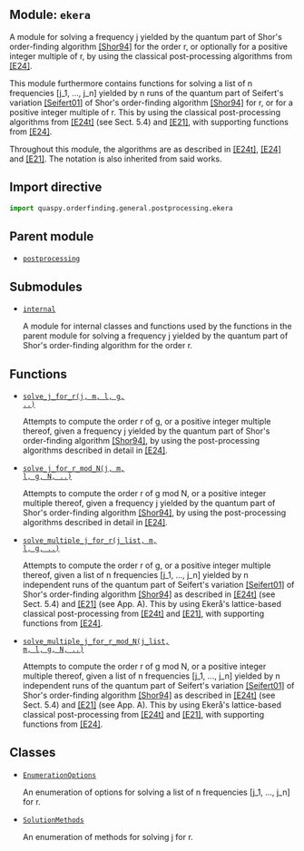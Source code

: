 ## Module: <code>ekera</code>
A module for solving a frequency j yielded by the quantum part of Shor's order-finding algorithm [[Shor94]](https://doi.org/10.1109/SFCS.1994.365700) for the order r, or optionally for a positive integer multiple of r, by using the classical post-processing algorithms from [[E24]](https://doi.org/10.1145/3655026).

This module furthermore contains functions for solving a list of n frequencies [j_1, ..., j_n] yielded by n runs of the quantum part of Seifert's variation [[Seifert01]](https://doi.org/10.1007/3-540-45353-9_24) of Shor's order-finding algorithm [[Shor94]](https://doi.org/10.1109/SFCS.1994.365700) for r, or for a positive integer multiple of r. This by using the classical post-processing algorithms from [[E24t]](https://diva-portal.org/smash/get/diva2:1902626/FULLTEXT01.pdf) (see Sect. 5.4) and [[E21]](https://doi.org/10.1515/jmc-2020-0006), with supporting functions from [[E24]](https://doi.org/10.1145/3655026).

Throughout this module, the algorithms are as described in [[E24t]](https://diva-portal.org/smash/get/diva2:1902626/FULLTEXT01.pdf), [[E24]](https://doi.org/10.1145/3655026) and [[E21]](https://doi.org/10.1515/jmc-2020-0006). The notation is also inherited from said works.

## Import directive
```python
import quaspy.orderfinding.general.postprocessing.ekera
```

## Parent module
- [<code>postprocessing</code>](../README.md)

## Submodules
- [<code>internal</code>](internal/README.md)

  A module for internal classes and functions used by the functions in the parent module for solving a frequency j yielded by the quantum part of Shor's order-finding algorithm for the order r.

## Functions
- [<code>solve_j_for_r(j, m, l, g, ..)</code>](solve_j_for_r.md)

  Attempts to compute the order r of g, or a positive integer multiple thereof, given a frequency j yielded by the quantum part of Shor's order-finding algorithm [[Shor94]](https://doi.org/10.1109/SFCS.1994.365700), by using the post-processing algorithms described in detail in [[E24]](https://doi.org/10.1145/3655026).

- [<code>solve_j_for_r_mod_N(j, m, l, g, N, ..)</code>](solve_j_for_r_mod_N.md)

  Attempts to compute the order r of g mod N, or a positive integer multiple thereof, given a frequency j yielded by the quantum part of Shor's order-finding algorithm [[Shor94]](https://doi.org/10.1109/SFCS.1994.365700), by using the post-processing algorithms described in detail in [[E24]](https://doi.org/10.1145/3655026).

- [<code>solve_multiple_j_for_r(j_list, m, l, g, ..)</code>](solve_multiple_j_for_r.md)

  Attempts to compute the order r of g, or a positive integer multiple thereof, given a list of n frequencies [j_1, ..., j_n] yielded by n independent runs of the quantum part of Seifert's variation [[Seifert01]](https://doi.org/10.1007/3-540-45353-9_24) of Shor's order-finding algorithm [[Shor94]](https://doi.org/10.1109/SFCS.1994.365700) as described in [[E24t]](https://diva-portal.org/smash/get/diva2:1902626/FULLTEXT01.pdf) (see Sect. 5.4) and [[E21]](https://doi.org/10.1515/jmc-2020-0006) (see App. A). This by using Ekerå's lattice-based classical post-processing from [[E24t]](https://diva-portal.org/smash/get/diva2:1902626/FULLTEXT01.pdf) and [[E21]](https://doi.org/10.1515/jmc-2020-0006), with supporting functions from [[E24]](https://doi.org/10.1145/3655026).

- [<code>solve_multiple_j_for_r_mod_N(j_list, m, l, g, N, ..)</code>](solve_multiple_j_for_r_mod_N.md)

  Attempts to compute the order r of g mod N, or a positive integer multiple thereof, given a list of n frequencies [j_1, ..., j_n] yielded by n independent runs of the quantum part of Seifert's variation [[Seifert01]](https://doi.org/10.1007/3-540-45353-9_24) of Shor's order-finding algorithm [[Shor94]](https://doi.org/10.1109/SFCS.1994.365700) as described in [[E24t]](https://diva-portal.org/smash/get/diva2:1902626/FULLTEXT01.pdf) (see Sect. 5.4) and [[E21]](https://doi.org/10.1515/jmc-2020-0006) (see App. A). This by using Ekerå's lattice-based classical post-processing from [[E24t]](https://diva-portal.org/smash/get/diva2:1902626/FULLTEXT01.pdf) and [[E21]](https://doi.org/10.1515/jmc-2020-0006), with supporting functions from [[E24]](https://doi.org/10.1145/3655026).

## Classes
- [<code>EnumerationOptions</code>](EnumerationOptions.md)

  An enumeration of options for solving a list of n frequencies [j_1, ..., j_n] for r.
- [<code>SolutionMethods</code>](SolutionMethods.md)

  An enumeration of methods for solving j for r.
